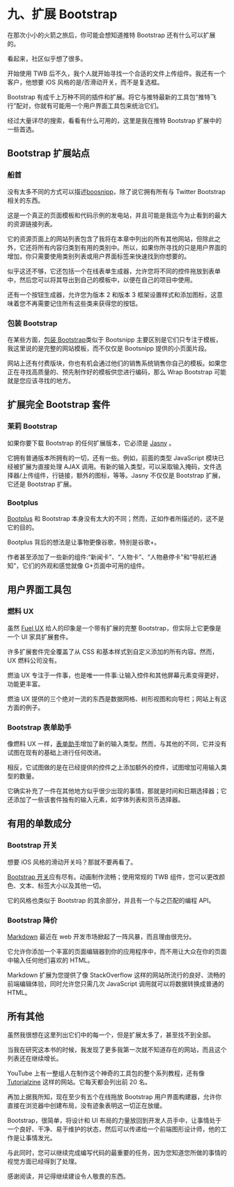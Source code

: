 # 九、扩展 Bootstrap

在那次小小的火箭之旅后，你可能会想知道推特 Bootstrap 还有什么可以扩展的。

看起来，社区似乎想了很多。

开始使用 TWB 后不久，我个人就开始寻找一个合适的文件上传组件。我还有一个客户，他想要 iOS 风格的是/否滑动开关，而不是复选框。

Bootstrap 有成千上万种不同的插件和扩展。将它与推特最新的工具包“推特飞行”配对，你就有可能用一个用户界面工具包来统治它们。

经过大量详尽的搜索，看看有什么可用的，这里是我在推特 Bootstrap 扩展中的一些首选。

## Bootstrap 扩展站点

### 船首

没有太多不同的方式可以描述[boosnipp](http://bootsnipp.com/)，除了说它拥有所有与 Twitter Bootstrap 相关的东西。

这是一个真正的页面模板和代码示例的发电站，并且可能是我迄今为止看到的最大的资源链接列表。

它的资源页面上的网站列表包含了我将在本章中列出的所有其他网站，但除此之外，它还将所有内容归类到有用的类别中。所以，如果你所寻找的只是用户界面的增加，你只需要使用类别列表或用户界面标签来快速找到你想要的。

似乎这还不够，它还包括一个在线表单生成器，允许您将不同的控件拖放到表单中，然后您可以将其导出到自己的模板中，以便在自己的项目中使用。

还有一个按钮生成器，允许您为版本 2 和版本 3 框架设置样式和添加图标，这意味着您不再需要记住所有这些类来获得您的按钮。

### 包装 Bootstrap

在某些方面，[包装 Bootstrap](https://wrapbootstrap.com/)类似于 Bootsnipp 主要区别是它们只专注于模板，我这里说的是完整的网站模板，而不仅仅是 Bootsnipp 提供的小页面片段。

网站上还有付费版块，你也有机会通过他们的销售系统销售你自己的模板。如果您正在寻找高质量的、预先制作好的模板供您进行编码，那么 Wrap Bootstrap 可能就是您应该寻找的地方。

## 扩展完全 Bootstrap 套件

### 茉莉 Bootstrap

如果你要下载 Bootstrap 的任何扩展版本，它必须是 [Jasny](http://jasny.github.io/bootstrap/) 。

它拥有普通版本所拥有的一切，还有一些。例如，前面的类型 JavaScript 模块已经被扩展为直接处理 AJAX 调用。有新的输入类型，可以采取输入掩码，文件选择器/上传组件，行链接，额外的图标，等等。Jasny 不仅仅是 Bootstrap 扩展，它还是 Bootstrap 扩展。

### Bootplus

[Bootplus](http://aozora.github.io/bootplus) 和 Bootstrap 本身没有太大的不同；然而，正如作者所描述的，这不是它的目的。

Bootplus 背后的想法是让事物更像谷歌，特别是谷歌+。

作者甚至添加了一些新的组件:“新闻卡”、“人物卡”、“人物悬停卡”和“导航栏通知”，它们的外观和感觉就像 G+页面中可用的组件。

## 用户界面工具包

### 燃料 UX

虽然 [Fuel UX](http://exacttarget.github.io/fuelux/) 给人的印象是一个带有扩展的完整 Bootstrap，但实际上它更像是一个 UI 家具扩展套件。

许多扩展套件完全覆盖了从 CSS 和基本样式到自定义添加的所有内容。然而，UX 燃料公司没有。

燃油 UX 专注于一件事，也是唯一一件事:让输入控件和其他屏幕元素变得更好，功能更丰富。

燃油 UX 提供的三个绝对一流的东西是数据网格、树形视图和向导栏；网站上有这方面的例子。

### Bootstrap 表单助手

像燃料 UX 一样，[表单助手](http://vincentlamanna.com/BootstrapFormHelpers/)增加了新的输入类型。然而，与其他的不同，它并没有试图在现有的基础上进行任何改进。

相反，它试图做的是在已经提供的控件之上添加额外的控件，试图增加可用输入类型的数量。

它确实补充了一件在其他地方似乎很少出现的事情，那就是时间和日期选择器；它还添加了一些该套件独有的输入元素，如字体列表和货币选择器。

## 有用的单数成分

### Bootstrap 开关

想要 iOS 风格的滑动开关吗？那就不要再看了。

[Bootstrap 开关](http://www.bootstrap-switch.org/)应有尽有。动画制作流畅；使用常规的 TWB 组件，您可以更改颜色、文本、标签大小以及其他一切。

它的风格也类似于 Bootstrap 的其余部分，并且有一个与之匹配的编程 API。

### Bootstrap 降价

[Markdown](http://toopay.github.io/bootstrap-markdown/) 最近在 web 开发市场掀起了一阵风暴，而且理由很充分。

它允许你添加一个丰富的页面编辑器到你的应用程序中，而不用让大众在你的页面中输入任何他们喜欢的 HTML。

Markdown 扩展为您提供了像 StackOverflow 这样的网站所流行的良好、流畅的前端编辑体验，同时允许您只需几次 JavaScript 调用就可以将数据转换成普通的 HTML。

## 所有其他

虽然我很想在这里列出它们中的每一个，但是扩展太多了，甚至找不到全部。

当我在研究这本书的时候，我发现了更多我第一次就不知道存在的网站，而且这个列表还在继续增长。

YouTube 上有一整组人在制作这个神奇的工具包的整个系列教程，还有像 [Tutorialzine](http://tutorialzine.com/2013/07/50-must-have-plugins-for-extending-twitter-bootstrap/.) 这样的网站。它每天都会列出前 20 名。

再加上据我所知，现在至少有五个在线拖放 Bootstrap 用户界面构建器，允许你直接在浏览器中创建布局，没有迹象表明这一切正在放缓。

Bootstrap，很简单，将设计和 UI 布局的力量放回到开发人员手中，让事情处于一个良好、干净、易于维护的状态，然后可以传递给一个前端图形设计师，他的工作是让事情发光。

与此同时，您可以继续完成编写代码的最重要的任务，因为您知道您所做的事情的视觉方面已经得到了处理。

感谢阅读，并记得继续建设令人敬畏的东西。